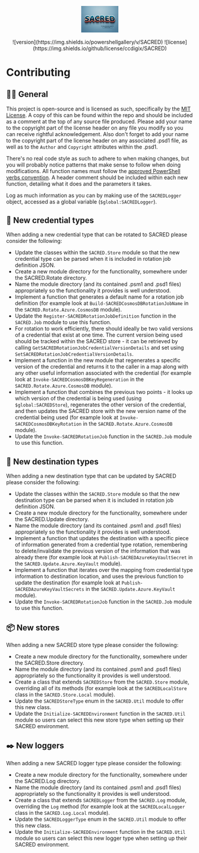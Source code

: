 <div align="center">
    <p>
        <a align="center" href="" target="_blank">
            <img width="20%" src="SACRED.png">
        </a>
    </p>
![version](https://img.shields.io/powershellgallery/v/SACRED)
![license](https://img.shields.io/github/license/ccdigix/SACRED)
</div>

# Contributing

## 🧑‍💻 General

This project is open-source and is licensed as such, specifically by the [MIT License](https://opensource.org/license/mit/). A copy of this can be found within the repo and should be included as a comment at the top of any source file produced. Please add your name to the copyright part of the license header on any file you modify so you can receive rightful acknowledgement. Also don't forget to add your name to the copyright part of the license header on any associated .psd1 file, as well as to the `Author` and `Copyright` attributes within the .psd1.

There's no real code style as such to adhere to when making changes, but you will probably notice patterns that make sense to follow when doing modifications. All function names must follow the [approved PowerShell verbs convention](https://learn.microsoft.com/en-us/powershell/scripting/developer/cmdlet/approved-verbs-for-windows-powershell-commands). A header comment should be included within each new function, detailing what it does and the parameters it takes.

Log as much information as you can by making use of the `SACREDLogger` object, accessed as a global variable (`$global:SACREDLogger`).

## 🔑 New credential types

When adding a new credential type that can be rotated to SACRED please consider the following:

- Update the classes within the `SACRED.Store` module so that the new credential type can be parsed when it is included in rotation job definition JSON.
- Create a new module directory for the functionality, somewhere under the SACRED.Rotate directory.
- Name the module directory (and its contained .psm1 and .psd1 files) appropriately so the functionality it provides is well understood.
- Implement a function that generates a default name for a rotation job definition (for example look at `Build-SACREDCosmosDBRotationJobName` in the `SACRED.Rotate.Azure.CosmosDB` module).
- Update the `Register-SACREDRotationJobDefinition` function in the `SACRED.Job` module to use this function.
- For rotation to work efficiently, there should ideally be two valid versions of a credential that exist at one time. The current version being used should be tracked within the SACRED store - it can be retrieved by calling `GetSACREDRotationJobCredentialVersionDetails` and set using `SetSACREDRotationJobCredentialVersionDetails`.
- Implement a function in the new module that regenerates a specific version of the credential and returns it to the caller in a map along with any other useful information associated with the credential (for example look at `Invoke-SACREDCosmosDBKeyRegeneration` in the `SACRED.Rotate.Azure.CosmosDB` module).
- Implement a function that combines the previous two points - it looks up which version of the credential is being used (using `$global:SACREDStore`), regenerates the other version of the credential, and then updates the SACRED store with the new version name of the credential being used (for example look at `Invoke-SACREDCosmosDBKeyRotation` in the `SACRED.Rotate.Azure.CosmosDB` module).
- Update the `Invoke-SACREDRotationJob` function in the `SACRED.Job` module to use this function.

## 🏦 New destination types

When adding a new destination type that can be updated by SACRED please consider the following:

- Update the classes within the `SACRED.Store` module so that the new destination type can be parsed when it is included in rotation job definition JSON.
- Create a new module directory for the functionality, somewhere under the SACRED.Update directory.
- Name the module directory (and its contained .psm1 and .psd1 files) appropriately so the functionality it provides is well understood.
- Implement a function that updates the destination with a specific piece of information generated from a credential type rotation, remembering to delete/invalidate the previous version of the information that was already there (for example look at `Publish-SACREDAzureKeyVaultSecret` in the `SACRED.Update.Azure.KeyVault` module).
- Implement a function that iterates over the mapping from credential type information to destination location, and uses the previous function to update the destination (for example look at `Publish-SACREDAzureKeyVaultSecrets` in the `SACRED.Update.Azure.KeyVault` module).
- Update the `Invoke-SACREDRotationJob` function in the `SACRED.Job` module to use this function.

## 📦 New stores

When adding a new SACRED store type please consider the following:

- Create a new module directory for the functionality, somewhere under the SACRED.Store directory.
- Name the module directory (and its contained .psm1 and .psd1 files) appropriately so the functionality it provides is well understood.
- Create a class that extends `SACREDStore` from the `SACRED.Store` module, overriding all of its methods (for example look at the `SACREDLocalStore` class in the `SACRED.Store.Local` module).
- Update the `SACREDStoreType` enum in the `SACRED.Util` module to offer this new class.
- Update the `Initialize-SACREDEnvironment` function in the `SACRED.Util` module so users can select this new store type when setting up their SACRED environment.

## ✒️ New loggers

When adding a new SACRED logger type please consider the following:

- Create a new module directory for the functionality, somewhere under the SACRED.Log directory.
- Name the module directory (and its contained .psm1 and .psd1 files) appropriately so the functionality it provides is well understood.
- Create a class that extends `SACREDLogger` from the `SACRED.Log` module, overriding the `Log` method (for example look at the `SACREDLocalLogger` class in the `SACRED.Log.Local` module).
- Update the `SACREDLoggerType` enum in the `SACRED.Util` module to offer this new class.
- Update the `Initialize-SACREDEnvironment` function in the `SACRED.Util` module so users can select this new logger type when setting up their SACRED environment.